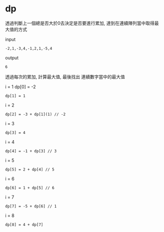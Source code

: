 # dp

透過判斷上一個總是否大於0去決定是否要進行累加, 達到在連續陣列當中取得最大值的方式

input
```
-2,1,-3,4,-1,2,1,-5,4
```

output
```
6
```

透過每次的累加, 計算最大值, 最後找出 連續數字當中的最大值

i = 1
dp[0] = -2
```
dp[1] = 1
```

i = 2 
```
dp[2] = -3 + dp[1](1) // -2
```

i = 3
```
dp[3] = 4
```

i = 4
```
dp[4] = -1 + dp[3] // 3
```

i = 5
```
dp[5] = 2 + dp[4] // 5
```

i = 6
```
dp[6] = 1 + dp[5] // 6
```

i = 7
```
dp[7] = -5 + dp[6] // 1
```

i = 8
```
dp[8] = 4 + dp[7]
```

